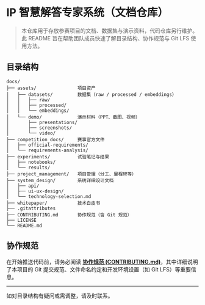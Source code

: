 # IP 智慧解答专家系统（文档仓库）

> 本仓库用于存放参赛项目的文档、数据集与演示资料，代码仓库另行维护。此 README 旨在帮助团队成员快速了解目录结构、协作规范与 Git LFS 使用方法。

## 目录结构
```
docs/
├── assets/               项目资产
│   ├── datasets/         数据集（raw / processed / embeddings）
│   │   ├── raw/
│   │   ├── processed/
│   │   └── embeddings/
│   └── demo/             演示材料（PPT、截图、视频）
│       ├── presentations/
│       ├── screenshots/
│       └── video/
├── competition_docs/     赛事官方文件
│   ├── official-requirements/
│   └── requirements-analysis/
├── experiments/          试验笔记与结果
│   ├── notebooks/
│   └── results/
├── project_management/   项目管理（分工、里程碑等）
├── system_design/        系统详细设计文档
│   ├── api/
│   ├── ui-ux-design/
│   └── technology-selection.md
├── whitepaper/           技术白皮书
├── .gitattributes
├── CONTRIBUTING.md       协作规范（含 Git 规范）
├── LICENSE
└── README.md
```

## 协作规范
在开始推送代码前，请务必阅读 **[协作规范 (CONTRIBUTING.md)](./CONTRIBUTING.md)**，其中详细说明了本项目的 Git 提交规范、文件命名约定和开发环境设置（如 Git LFS）等重要信息。

---
如对目录结构有疑问或需调整，请及时联系。